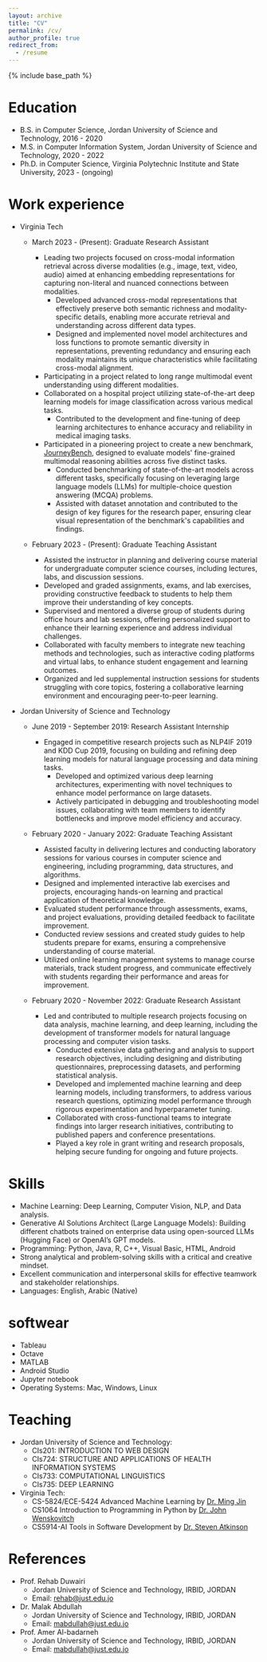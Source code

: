 ```yaml
---
layout: archive
title: "CV"
permalink: /cv/
author_profile: true
redirect_from:
  - /resume
---
```


{% include base_path %}

Education
======
* B.S. in Computer Science, Jordan University of Science and Technology, 2016 - 2020
* M.S. in Computer Information System, Jordan University of Science and Technology, 2020 - 2022
* Ph.D. in Computer Science, Virginia Polytechnic Institute and State University, 2023 - (ongoing)

Work experience
======

* Virginia Tech
  * March 2023 - (Present): Graduate Research Assistant
    * Leading two projects focused on cross-modal information retrieval across diverse modalities (e.g., image, text, video, audio) aimed at enhancing embedding representations for capturing non-literal and nuanced connections between modalities.
      * Developed advanced cross-modal representations that effectively preserve both semantic richness and modality-specific details, enabling more accurate retrieval and understanding across different data types.
      * Designed and implemented novel model architectures and loss functions to promote semantic diversity in representations, preventing redundancy and ensuring each modality maintains its unique characteristics while facilitating cross-modal alignment.
    * Participating in a project related to long range multimodal event understanding using different modalities.
    * Collaborated on a hospital project utilizing state-of-the-art deep learning models for image classification across various medical tasks.
      * Contributed to the development and fine-tuning of deep learning architectures to enhance accuracy and reliability in medical imaging tasks.
    * Participated in a pioneering project to create a new benchmark, [JourneyBench](https://journeybench.github.io/), designed to evaluate models' fine-grained multimodal reasoning abilities across five distinct tasks.
      * Conducted benchmarking of state-of-the-art models across different tasks, specifically focusing on leveraging large language models (LLMs) for multiple-choice question answering (MCQA) problems.
      * Assisted with dataset annotation and contributed to the design of key figures for the research paper, ensuring clear visual representation of the benchmark's capabilities and findings.
    
  * February 2023 - (Present): Graduate Teaching Assistant
    * Assisted the instructor in planning and delivering course material for undergraduate computer science courses, including lectures, labs, and discussion sessions.
    * Developed and graded assignments, exams, and lab exercises, providing constructive feedback to students to help them improve their understanding of key concepts.
    * Supervised and mentored a diverse group of students during office hours and lab sessions, offering personalized support to enhance their learning experience and address individual challenges.
    * Collaborated with faculty members to integrate new teaching methods and technologies, such as interactive coding platforms and virtual labs, to enhance student engagement and learning outcomes.
    * Organized and led supplemental instruction sessions for students struggling with core topics, fostering a collaborative learning environment and encouraging peer-to-peer learning.

* Jordan University of Science and Technology
  * June 2019 - September 2019: Research Assistant Internship
    * Engaged in competitive research projects such as NLP4IF 2019 and KDD Cup 2019, focusing on building and refining deep learning models for natural language processing and data mining tasks.
      * Developed and optimized various deep learning architectures, experimenting with novel techniques to enhance model performance on large datasets.
      * Actively participated in debugging and troubleshooting model issues, collaborating with team members to identify bottlenecks and improve model efficiency and accuracy.

  * February 2020 - January 2022: Graduate Teaching Assistant
    * Assisted faculty in delivering lectures and conducting laboratory sessions for various courses in computer science and engineering, including programming, data structures, and algorithms.
    * Designed and implemented interactive lab exercises and projects, encouraging hands-on learning and practical application of theoretical knowledge.
    * Evaluated student performance through assessments, exams, and project evaluations, providing detailed feedback to facilitate improvement.
    * Conducted review sessions and created study guides to help students prepare for exams, ensuring a comprehensive understanding of course material.
    * Utilized online learning management systems to manage course materials, track student progress, and communicate effectively with students regarding their performance and areas for improvement.

  * February 2020 - November 2022: Graduate Research Assistant
    * Led and contributed to multiple research projects focusing on data analysis, machine learning, and deep learning, including the development of transformer models for natural language processing and computer vision tasks.
      * Conducted extensive data gathering and analysis to support research objectives, including designing and distributing questionnaires, preprocessing datasets, and performing statistical analysis.
      * Developed and implemented machine learning and deep learning models, including transformers, to address various research questions, optimizing model performance through rigorous experimentation and hyperparameter tuning.
      * Collaborated with cross-functional teams to integrate findings into larger research initiatives, contributing to published papers and conference presentations.
      * Played a key role in grant writing and research proposals, helping secure funding for ongoing and future projects.

Skills
======
* Machine Learning: Deep Learning, Computer Vision, NLP, and Data analysis.
* Generative AI Solutions Architect (Large Language Models): Building different chatbots trained on enterprise data using open-sourced LLMs (Hugging Face) or OpenAI’s GPT models.
* Programming: Python, Java, R, C++, Visual Basic, HTML, Android
* Strong analytical and problem-solving skills with a critical and creative mindset.
* Excellent communication and interpersonal skills for effective teamwork and stakeholder relationships.
* Languages: English, Arabic (Native)

softwear
======
* Tableau
* Octave
* MATLAB
* Android Studio
* Jupyter notebook
* Operating Systems: Mac, Windows, Linux

Teaching
======
  * Jordan University of Science and Technology: 
    * 	CIs201: INTRODUCTION TO WEB DESIGN 
    *   CIs724: STRUCTURE AND APPLICATIONS OF HEALTH INFORMATION SYSTEMS
    *   CIs733: COMPUTATIONAL LINGUISTICS
    *   CIs735: DEEP LEARNING
  * Virginia Tech: 
    *   CS-5824/ECE-5424 Advanced Machine Learning by [Dr. Ming Jin](http://www.jinming.tech/)
    *   CS1064 Introduction to Programming in Python by [Dr. John Wenskovitch](https://sanghani.cs.vt.edu/person/john-wenskovitch/)
    *   CS5914-AI Tools in Software Development by [Dr. Steven Atkinson](https://www.linkedin.com/in/satkinson/)
  
References
======
* Prof. Rehab Duwairi
  * Jordan University of Science and Technology, IRBID, JORDAN
  * Email: rehab@just.edu.jo
* Dr. Malak Abdullah
  * Jordan University of Science and Technology, IRBID, JORDAN
  * Email: mabdullah@just.edu.jo
* Prof. Amer Al-badarneh
  * Jordan University of Science and Technology, IRBID, JORDAN
  * Email: mabdullah@just.edu.jo
